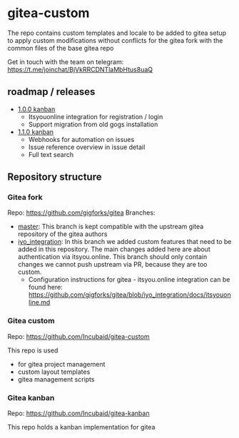 # gitea-custom

The repo contains custom templates and locale to be added to gitea setup to apply custom modifications without conflicts for the gitea fork with the common files of the base gitea repo

Get in touch with the team on telegram: https://t.me/joinchat/BjVkRRCDNTlaMbHtus8uaQ

## roadmap / releases
- [1.0.0 kanban](https://waffle.io/gigforks/gitea?milestone=1.0.0)
  - Itsyouonline integration for registration / login
  - Support migration from old gogs installation
- [1.1.0 kanban](https://waffle.io/gigforks/gitea?milestone=1.1.0)
  - Webhooks for automation on issues
  - Issue reference overview in issue detail
  - Full text search

## Repository structure

### Gitea fork
Repo: https://github.com/gigforks/gitea
Branches:
- [master](https://github.com/gigforks/gitea): This branch is kept compatible with the upstream gitea repository of the gitea authors
- [iyo_integration](https://github.com/gigforks/gitea/tree/iyo_integration): In this branch we added custom features that need to be added in this repository. The main changes added here are about authentication via itsyou.online. This branch should only contain changes we cannot push upstream via PR, because they are too custom.
  - Configuration instructions for gitea - itsyou.online integration can be found here: https://github.com/gigforks/gitea/blob/iyo_integration/docs/itsyouonline.md

### Gitea custom
Repo: https://github.com/Incubaid/gitea-custom

This repo is used 
- for gitea project management
- custom layout templates
- gitea management scripts

### Gitea kanban
Repo: https://github.com/Incubaid/gitea-kanban

This repo holds a kanban implementation for gitea
